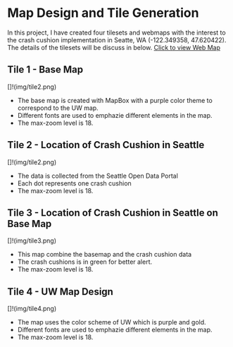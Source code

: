 # Map Design and Tile Generation
In this project, I have created four tilesets and webmaps with the interest to the crash cushion implementation in Seatte, WA (-122.349358, 47.620422). The details of the tilesets will be discuss in below.
[Click to view Web Map](https://olithinivia.github.io/TileGeneration/)

## Tile 1 - Base Map
[]!(img/tile2.png)
- The base map is created with MapBox with a purple color theme to correspond to the UW map. 
- Different fonts are used to emphazie different elements in the map.
- The max-zoom level is 18.

## Tile 2 - Location of Crash Cushion in Seattle
[]!(img/tile2.png)
- The data is collected from the Seattle Open Data Portal
- Each dot represents one crash cushion
- The max-zoom level is 18.

## Tile 3 - Location of Crash Cushion in Seattle on Base Map
[]!(img/tile3.png)
- This map combine the basemap and the crash cushion data
- The crash cushions is in green for better alert. 
- The max-zoom level is 18.

## Tile 4 - UW Map Design
[]!(img/tile4.png)
- The map uses the color scheme of UW which is purple and gold.
- Different fonts are used to emphazie different elements in the map.
- The max-zoom level is 18.